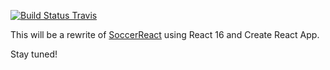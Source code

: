[![Build Status Travis](https://travis-ci.org/holgergp/soccerReact16.svg?branch=master)](https://travis-ci.org/holgergp/soccerReact16)


This will be a rewrite of [SoccerReact](https://github.com/holgergp/soccerReact) using React 16 and Create React App.

Stay tuned!